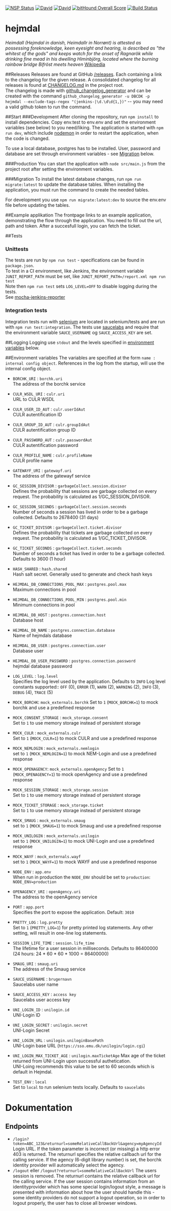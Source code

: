 [![NSP Status](https://nodesecurity.io/orgs/dbcdk/projects/4eba54f1-c2ff-4d1e-ab6f-80ae788ec29c/badge)](https://nodesecurity.io/orgs/dbcdk/projects/4eba54f1-c2ff-4d1e-ab6f-80ae788ec29c)
[![David](https://img.shields.io/david/DBCDK/hejmdal.svg?style=flat-square)](https://david-dm.org/DBCDK/hejmdal#info=dependencies)
[![David](https://img.shields.io/david/dev/DBCDK/hejmdal.svg?style=flat-square)](https://david-dm.org/DBCDK/hejmdal#info=dev)
[![bitHound Overall Score](https://www.bithound.io/github/DBCDK/hejmdal/badges/score.svg)](https://www.bithound.io/github/DBCDK/hejmdal)
[![Build Status](https://travis-ci.org/DBCDK/hejmdal.svg?branch=master)](https://travis-ci.org/DBCDK/hejmdal)

# hejmdal
*Heimdall (Hejmdal in danish, Heimdallr in Norrønt) is attested as possessing foreknowledge, keen eyesight and hearing, is described as "the whitest of the gods" and keeps watch for the onset of Ragnarök while drinking fine mead in his dwelling Himinbjörg, located where the burning rainbow bridge Bifröst meets heaven*
[Wikipedia](https://en.wikipedia.org/wiki/Heimdallr)

##Releases
Releases are found at GitHub [/releases](https://github.com/DBCDK/hejmdal/releases). Each containing a link to the changelog for the given release. A consolidated changelog for all releases is found at [CHANGELOG.md](https://github.com/DBCDK/hejmdal/blob/master/CHANGELOG.md) in the project root.  
The changelog is made with [github_changelog_generator](https://github.com/skywinder/Github-Changelog-Generator) and can be created with the command `github_changelog_generator -u DBCDK -p hejmdal --exclude-tags-regex "(jenkins-|\d.\d\d{1,})"` -- you may need a valid github token to run the command.

##Start
###Development
After cloning the repository, run `npm install` to install dependencies. Copy env.test to env.env and set the environment variables (see below) to you need/liking. The application is started with `npm run dev`, which include [nodemon](https://www.npmjs.com/package/nodemon) in order to restart the application, when the code is changed.

To use a local database, postgres has to be installed. User, password and database are set through environment variables - see [Migration](https://github.com/DBCDK/hejmdal#migration) below.

###Production
You can start the application with `node src/main.js` from the project root after setting the environment variables.

###Migration
To install the latest database changes, run `npm run migrate:latest` to update the database tables. When installing the application, you must run the command to create the needed tables.

For development you use `npm run migrate:latest:dev` to source the env.env file before updating the tables.
  
##Example applikation
The frontpage links to an example application, demonstrating the flow through the application.  You need to fill out the url, path and token. After a succesfull login, you can fetch the ticket.

##Tests

### Unittests
The tests are run by `npm run test` - specifications can be found in `package.json`.  
To test in a CI environment, like Jenkins, the environment variable `JUNIT_REPORT_PATH` must be set, like `JUNIT_REPORT_PATH=/report.xml npm run test`  
Note then `npm run test` sets `LOG_LEVEL=OFF` to disable logging during the tests.  
See [mocha-jenkins-reporter](https://www.npmjs.com/package/mocha-jenkins-reporter)

### Integration tests
Integration tests run with [selenium](http://docs.seleniumhq.org/) are located in selenium/tests and are run with `npm run test:integration`. The tests use [saucelabs](https://saucelabs.com/) and require that the environment variable `SAUCE_USERNAME` og `SAUCE_ACCESS_KEY` are set.  

##Logging
Logging use `stdout` and the levels specified in [environment variables](https://github.com/DBCDK/hejmdal#environment-variables) below.

##Environment variables
The variables are specified at the form `name : internal config object`. References in the log from the startup, will use the internal config object.
- `BORCHK_URI` : `borchk.uri`  
The address of the borchk service

- `CULR_WSDL_URI` : `culr.uri`  
URL to CULR WSDL

- `CULR_USER_ID_AUT` : `culr.userIdAut`  
CULR autentification ID

- `CULR_GROUP_ID_AUT` : `culr.groupIdAut`  
CULR autentification group ID

- `CULR_PASSWORD_AUT` : `culr.passwordAut`  
CULR autentification password

- `CULR_PROFILE_NAME` : `culr.profileName`  
CULR profile name

- `GATEWAYF_URI` : `gatewayf.uri`  
The address of the gatewayf service

- `GC_SESSION_DIVISOR` : `garbageCollect.session.divisor`  
Defines the probability that sessions are garbage collected on every request. The probability is calculated as  1/GC_SESSION_DIVISOR.

- `GC_SESSION_SECONDS` : `garbageCollect.session.seconds`  
Number of seconds a session has lived in order to be a garbage collected. Defaults to 2678400 (31 days)

- `GC_TICKET_DIVISOR` : `garbageCollect.ticket.divisor`  
Defines the probability that tickets are garbage collected on every request. The probability is calculated as  1/GC_TICKET_DIVISOR.

- `GC_TICKET_SECONDS` : `garbageCollect.ticket.seconds`  
Number of seconds a ticket has lived in order to be a garbage collected. Defaults to 3600 (1 hour)

- `HASH_SHARED` : `hash.shared`  
Hash salt secret. Generally used to generate and check hash keys

- `HEJMDAL_DB_CONNECTIONS_POOL_MAX` : `postgres.pool.max`  
Maximum connections in pool

- `HEJMDAL_DB_CONNECTIONS_POOL_MIN` : `postgres.pool.min`  
Minimum connections in pool

- `HEJMDAL_DB_HOST` : `postgres.connection.host`  
Database host

- `HEJMDAL_DB_NAME` : `postgres.connection.database`  
Name of hejmdals database

- `HEJMDAL_DB_USER` : `postgres.connection.user`    
Database user

- `HEJMDAL_DB_USER_PASSWORD` : `postgres.connection.password`  
hejmdal database password

- `LOG_LEVEL` : `log.level`  
Specifies the log level used by the application. Defaults to `INFO`
Log level constants supported:: `OFF` (0), `ERROR` (1), `WARN` (2), `WARNING` (2), `INFO` (3), `DEBUG` (4), `TRACE` (5)

- `MOCK_BORCHK`: `mock_externals.borchk`
Set to `1` (`MOCK_BORCHK=1`) to mock borchk and use a predefined response

- `MOCK_CONSENT_STORAGE` : `mock_storage.consent`  
Set to `1` to use memory storage instead of persistent storage

- `MOCK_CULR` : `mock_externals.culr`  
Set to `1` (`MOCK_CULR=1`) to mock CULR and use a predefined response

- `MOCK_NEMLOGIN` : `mock_externals.nemlogin`  
set to `1` (`MOCK_NEMLOGIN=1`) to mock NEM-Login and use a predefined response
 
- `MOCK_OPENAGENCY`: `mock_externals.openAgency`
Set to `1` (`MOCK_OPENAGENCY=1`) to mock openAgency and use a predefined response

- `MOCK_SESSION_STORAGE` : `mock_storage.session`  
Set to `1` to use memory storage instead of persistent storage

- `MOCK_TICKET_STORAGE` : `mock_storage.ticket`  
Set to `1` to use memory storage instead of persistent storage

- `MOCK_SMAUG` : `mock_externals.smaug`  
set to `1` (`MOCK_SMAUG=1`) to mock Smaug and use a predefined response

- `MOCK_UNILOGIN` : `mock_externals.unilogin`  
set to `1` (`MOCK_UNILOGIN=1`) to mock UNI-Login and use a predefined response
 
- `MOCK_WAYF` : `mock_externals.wayf`  
set to `1` (`MOCK_WAYF=1`) to mock WAYF and use a predefined response
 
- `NODE_ENV` : `app.env`  
When run in production the `NODE_ENV` should be set to `production`: `NODE_ENV=production`
 
- `OPENAGENCY_URI` : `openAgency.uri`  
The address to the openAgency service

- `PORT` : `app.port`  
Specifies the port to expose the application. Default: `3010`

- `PRETTY_LOG` : `log.pretty`  
Set to `1` (`PRETTY_LOG=1`) for pretty printed log statements. Any other setting, will result in one-line log statements.
 
- `SESSION_LIFE_TIME` : `session.life_time`  
The lifetime for a user session in milliseconds. Defaults to 86400000 (24 hours: 24 * 60 * 60 * 1000 = 86400000)

- `SMAUG_URI` : `smaug.uri`  
The address of the Smaug service

- `SAUCE_USERNAME` : `brugernavn`  
Saucelabs user name

- `SAUCE_ACCESS_KEY` : `access key`  
Saucelabs user access key

- `UNI_LOGIN_ID` : `unilogin.id`  
UNI-Login ID

- `UNI_LOGIN_SECRET` : `unilogin.secret`  
UNI-Login Secret

- `UNI_LOGIN_URL` : `unilogin.uniloginBasePath`  
UNI-Login base URL (`https://sso.emu.dk/unilogin/login.cgi`)

- `UNI_LOGIN_MAX_TICKET_AGE` : `unilogin.maxTicketAge`
  Max age of the ticket returned from UNI-Login upon successful authetication.  
  UNI-Loing recommends this value to be set to 60 seconds which is default in Hejmdal.

- `TEST_ENV` : `local`  
Set to `local` to run selenium tests locally. Defaults to `saucelabs`

# Dokumentation
## Endpoints
- `/login?token=ABC_123&returnurl=someRelativeCallBackUrl&agency=myAgencyId` 
Login URL. If the token parameter is incorrect (or missing) a http error 403 is returned. The returnurl specifies the relative callbach url for the calling service. If the agency (6-digit library number) is set, the borchk identity provider will automatically select the agency.
- `/logout` eller `/logout?returnurl=someRelativeCallBackUrl` 
The users session is removed. The returnurl contains the relative callback url for the calling service. If the user session contains information from an identityprovider which has some special login/logout style, a message is presented with information about how the user should handle this - some identity providers do not support a logout operation, so in order to logout properly, the user has to close all browser windows.

